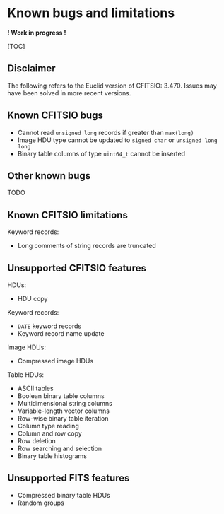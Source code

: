# Known bugs and limitations

**! Work in progress !**

[TOC]

## Disclaimer

The following refers to the Euclid version of CFITSIO: 3.470.
Issues may have been solved in more recent versions.

## Known CFITSIO bugs

* Cannot read `unsigned long` records if greater than `max(long)`
* Image HDU type cannot be updated to `signed char` or `unsigned long long`
* Binary table columns of type `uint64_t` cannot be inserted

## Other known bugs

TODO

## Known CFITSIO limitations

Keyword records:
* Long comments of string records are truncated

## Unsupported CFITSIO features

HDUs:
* HDU copy

Keyword records:
* `DATE` keyword records
* Keyword record name update

Image HDUs:
* Compressed image HDUs

Table HDUs:
* ASCII tables
* Boolean binary table columns
* Multidimensional string columns
* Variable-length vector columns
* Row-wise binary table iteration
* Column type reading
* Column and row copy
* Row deletion
* Row searching and selection
* Binary table histograms

## Unsupported FITS features

* Compressed binary table HDUs
* Random groups
